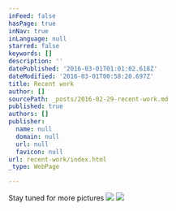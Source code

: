 ```yaml
---
inFeed: false
hasPage: true
inNav: true
inLanguage: null
starred: false
keywords: []
description: ''
datePublished: '2016-03-01T01:01:02.618Z'
dateModified: '2016-03-01T00:58:20.697Z'
title: Recent work
author: []
sourcePath: _posts/2016-02-29-recent-work.md
published: true
authors: []
publisher:
  name: null
  domain: null
  url: null
  favicon: null
url: recent-work/index.html
_type: WebPage

---
```

Stay tuned for more pictures
![](https://the-grid-user-content.s3-us-west-2.amazonaws.com/18cdb812-bf0e-426b-97db-59d82f40eb78.JPG)
![](https://the-grid-user-content.s3-us-west-2.amazonaws.com/a7342259-4a2b-49a3-bfbb-f10a96d98b4b.jpg)